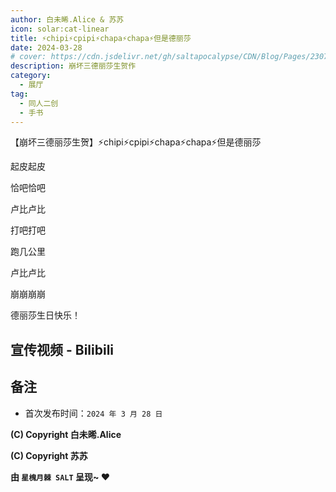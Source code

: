 ```yaml
---
author: 白未晞.Alice & 苏苏
icon: solar:cat-linear
title: ⚡chipi⚡cpipi⚡chapa⚡chapa⚡但是德丽莎
date: 2024-03-28
# cover: https://cdn.jsdelivr.net/gh/saltapocalypse/CDN/Blog/Pages/230716/Cover.png
description: 崩坏三德丽莎生贺作
category:
  - 展厅
tag:
  - 同人二创
  - 手书
---
```


【崩坏三德丽莎生贺】⚡chipi⚡cpipi⚡chapa⚡chapa⚡但是德丽莎

<!-- more -->

起皮起皮

恰吧恰吧

卢比卢比

打吧打吧

跑几公里

卢比卢比

崩崩崩崩

德丽莎生日快乐！

## 宣传视频 - Bilibili

<BiliBili bvid="BV1nr421b72f"/>

## 备注

- 首次发布时间：`2024 年 3 月 28 日`

**(C) Copyright 白未晞.Alice**

**(C) Copyright 苏苏**

**由 `星槐月棘 SALT` 呈现~ :heart:**